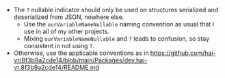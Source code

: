 ﻿- The `?` nullable indicator should only be used on structures serialized and deserialized from JSON, nowhere else.
  - Use the `ourVariableNameNullable` naming convention as usual that I use in all of my other projects.
  - Mixing `ourVariableNameNullable` and `?` leads to confusion, so stay consistent in not using `?`.
- Otherwise, use the applicable conventions as in https://github.com/hai-vr/8f3b9a2cde14/blob/main/Packages/dev.hai-vr.8f3b9a2cde14/README.md